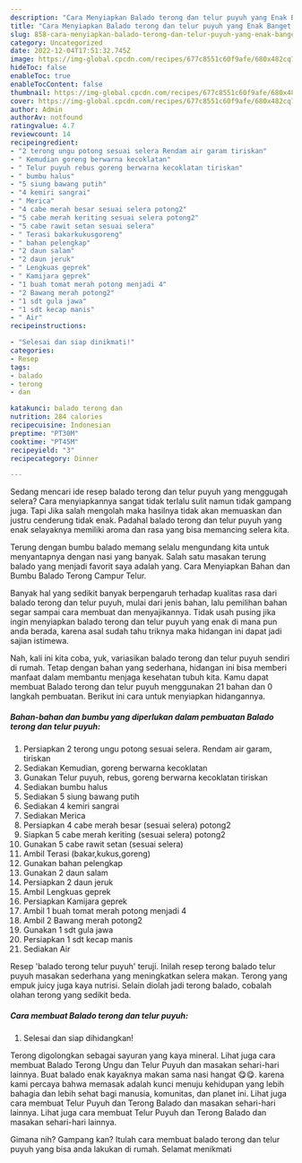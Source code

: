 ```yaml
---
description: "Cara Menyiapkan Balado terong dan telur puyuh yang Enak Banget, Buat Buka Puasa}"
title: "Cara Menyiapkan Balado terong dan telur puyuh yang Enak Banget, Buat Buka Puasa}"
slug: 858-cara-menyiapkan-balado-terong-dan-telur-puyuh-yang-enak-banget-buat-buka-puasa
category: Uncategorized
date: 2022-12-04T17:51:32.745Z
image: https://img-global.cpcdn.com/recipes/677c8551c60f9afe/680x482cq70/balado-terong-dan-telur-puyuh-foto-resep-utama.jpg
hideToc: false
enableToc: true
enableTocContent: false
thumbnail: https://img-global.cpcdn.com/recipes/677c8551c60f9afe/680x482cq70/balado-terong-dan-telur-puyuh-foto-resep-utama.jpg
cover: https://img-global.cpcdn.com/recipes/677c8551c60f9afe/680x482cq70/balado-terong-dan-telur-puyuh-foto-resep-utama.jpg
author: Admin
authorAv: notfound
ratingvalue: 4.7
reviewcount: 14
recipeingredient:
- "2 terong ungu potong sesuai selera Rendam air garam tiriskan"
- " Kemudian goreng berwarna kecoklatan"
- " Telur puyuh rebus goreng berwarna kecoklatan tiriskan"
- " bumbu halus"
- "5 siung bawang putih"
- "4 kemiri sangrai"
- " Merica"
- "4 cabe merah besar sesuai selera potong2"
- "5 cabe merah keriting sesuai selera potong2"
- "5 cabe rawit setan sesuai selera"
- " Terasi bakarkukusgoreng"
- " bahan pelengkap"
- "2 daun salam"
- "2 daun jeruk"
- " Lengkuas geprek"
- " Kamijara geprek"
- "1 buah tomat merah potong menjadi 4"
- "2 Bawang merah potong2"
- "1 sdt gula jawa"
- "1 sdt kecap manis"
- " Air"
recipeinstructions:

- "Selesai dan siap dinikmati!"
categories:
- Resep
tags:
- balado
- terong
- dan

katakunci: balado terong dan 
nutrition: 284 calories
recipecuisine: Indonesian
preptime: "PT30M"
cooktime: "PT45M"
recipeyield: "3"
recipecategory: Dinner

---
```



Sedang mencari ide resep balado terong dan telur puyuh yang menggugah selera? Cara menyiapkannya sangat tidak terlalu sulit namun tidak gampang juga. Tapi Jika salah mengolah maka hasilnya tidak akan memuaskan dan justru cenderung tidak enak. Padahal balado terong dan telur puyuh yang enak selayaknya memiliki aroma dan rasa yang bisa memancing selera kita.


Terung dengan bumbu balado memang selalu mengundang kita untuk menyantapnya dengan nasi yang banyak. Salah satu masakan terung balado yang menjadi favorit saya adalah yang. Cara Menyiapkan Bahan dan Bumbu Balado Terong Campur Telur.

Banyak hal yang sedikit banyak berpengaruh terhadap kualitas rasa dari balado terong dan telur puyuh, mulai dari jenis bahan, lalu pemilihan bahan segar sampai cara membuat dan menyajikannya. Tidak usah pusing jika ingin menyiapkan balado terong dan telur puyuh yang enak di mana pun anda berada, karena asal sudah tahu triknya maka hidangan ini dapat jadi sajian istimewa.


Nah, kali ini kita coba, yuk, variasikan balado terong dan telur puyuh sendiri di rumah. Tetap dengan bahan yang sederhana, hidangan ini bisa memberi manfaat dalam membantu menjaga kesehatan tubuh kita. Kamu dapat membuat Balado terong dan telur puyuh menggunakan 21 bahan dan 0 langkah pembuatan. Berikut ini cara untuk menyiapkan hidangannya.

<!--inarticleads1-->

##### Bahan-bahan dan bumbu yang diperlukan dalam pembuatan Balado terong dan telur puyuh:

1. Persiapkan 2 terong ungu potong sesuai selera. Rendam air garam, tiriskan
1. Sediakan  Kemudian, goreng berwarna kecoklatan
1. Gunakan  Telur puyuh, rebus, goreng berwarna kecoklatan tiriskan
1. Sediakan  bumbu halus
1. Sediakan 5 siung bawang putih
1. Sediakan 4 kemiri sangrai
1. Sediakan  Merica
1. Persiapkan 4 cabe merah besar (sesuai selera) potong2
1. Siapkan 5 cabe merah keriting (sesuai selera) potong2
1. Gunakan 5 cabe rawit setan (sesuai selera)
1. Ambil  Terasi (bakar,kukus,goreng)
1. Gunakan  bahan pelengkap
1. Gunakan 2 daun salam
1. Persiapkan 2 daun jeruk
1. Ambil  Lengkuas geprek
1. Persiapkan  Kamijara geprek
1. Ambil 1 buah tomat merah potong menjadi 4
1. Ambil 2 Bawang merah potong2
1. Gunakan 1 sdt gula jawa
1. Persiapkan 1 sdt kecap manis
1. Sediakan  Air


Resep &#39;balado terong telur puyuh&#39; teruji. Inilah resep terong balado telur puyuh masakan sederhana yang meningkatkan selera makan. Terong yang empuk juicy juga kaya nutrisi. Selain diolah jadi terong balado, cobalah olahan terong yang sedikit beda. 

<!--inarticleads2-->

##### Cara membuat Balado terong dan telur puyuh:


1. Selesai dan siap dihidangkan!

Terong digolongkan sebagai sayuran yang kaya mineral. Lihat juga cara membuat Balado Terong Ungu dan Telur Puyuh dan masakan sehari-hari lainnya. Buat balado enak kayaknya makan sama nasi hangat 😋😋. karena kami percaya bahwa memasak adalah kunci menuju kehidupan yang lebih bahagia dan lebih sehat bagi manusia, komunitas, dan planet ini. Lihat juga cara membuat Telur Puyuh dan Terong Balado dan masakan sehari-hari lainnya. Lihat juga cara membuat Telur Puyuh dan Terong Balado dan masakan sehari-hari lainnya. 

Gimana nih? Gampang kan? Itulah cara membuat balado terong dan telur puyuh yang bisa anda lakukan di rumah. Selamat menikmati
